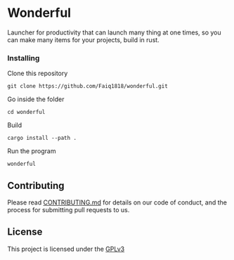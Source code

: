 # Wonderful

Launcher for productivity that can launch many thing at one times, so you can make many items for your projects, build in rust.

### Installing

Clone this repository

    git clone https://github.com/Faiq1818/wonderful.git

Go inside the folder

    cd wonderful
    
Build

    cargo install --path .

Run the program

    wonderful


## Contributing

Please read [CONTRIBUTING.md](CONTRIBUTING.md) for details on our code
of conduct, and the process for submitting pull requests to us.


## License

This project is licensed under the [GPLv3](LICENSE.md)
